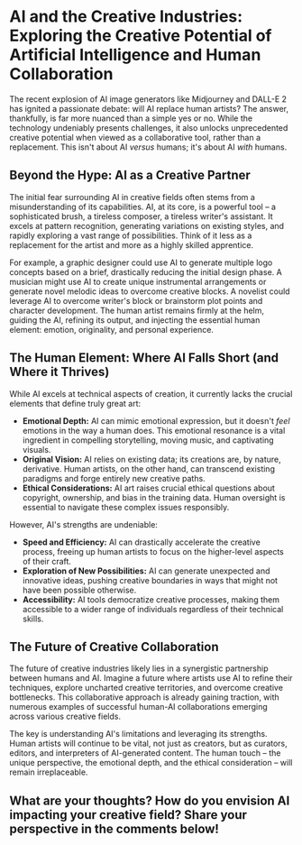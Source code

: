 # AI and the Creative Industries: Exploring the Creative Potential of Artificial Intelligence and Human Collaboration

The recent explosion of AI image generators like Midjourney and DALL-E 2 has ignited a passionate debate: will AI replace human artists?  The answer, thankfully, is far more nuanced than a simple yes or no. While the technology undeniably presents challenges, it also unlocks unprecedented creative potential when viewed as a collaborative tool, rather than a replacement.  This isn't about AI *versus* humans; it's about AI *with* humans.

## Beyond the Hype:  AI as a Creative Partner

The initial fear surrounding AI in creative fields often stems from a misunderstanding of its capabilities.  AI, at its core, is a powerful tool – a sophisticated brush, a tireless composer, a tireless writer's assistant. It excels at pattern recognition, generating variations on existing styles, and rapidly exploring a vast range of possibilities.  Think of it less as a replacement for the artist and more as a highly skilled apprentice.

For example, a graphic designer could use AI to generate multiple logo concepts based on a brief, drastically reducing the initial design phase. A musician might use AI to create unique instrumental arrangements or generate novel melodic ideas to overcome creative blocks. A novelist could leverage AI to overcome writer's block or brainstorm plot points and character development.  The human artist remains firmly at the helm, guiding the AI, refining its output, and injecting the essential human element: emotion, originality, and personal experience.

##  The Human Element:  Where AI Falls Short (and Where it Thrives)

While AI excels at technical aspects of creation, it currently lacks the crucial elements that define truly great art:

* **Emotional Depth:** AI can mimic emotional expression, but it doesn't *feel* emotions in the way a human does. This emotional resonance is a vital ingredient in compelling storytelling, moving music, and captivating visuals.
* **Original Vision:**  AI relies on existing data; its creations are, by nature, derivative. Human artists, on the other hand, can transcend existing paradigms and forge entirely new creative paths.
* **Ethical Considerations:**  AI art raises crucial ethical questions about copyright, ownership, and bias in the training data.  Human oversight is essential to navigate these complex issues responsibly.


However, AI's strengths are undeniable:

* **Speed and Efficiency:** AI can drastically accelerate the creative process, freeing up human artists to focus on the higher-level aspects of their craft.
* **Exploration of New Possibilities:** AI can generate unexpected and innovative ideas, pushing creative boundaries in ways that might not have been possible otherwise.
* **Accessibility:** AI tools democratize creative processes, making them accessible to a wider range of individuals regardless of their technical skills.


##  The Future of Creative Collaboration

The future of creative industries likely lies in a synergistic partnership between humans and AI.  Imagine a future where artists use AI to refine their techniques, explore uncharted creative territories, and overcome creative bottlenecks. This collaborative approach is already gaining traction, with numerous examples of successful human-AI collaborations emerging across various creative fields.

The key is understanding AI's limitations and leveraging its strengths.  Human artists will continue to be vital, not just as creators, but as curators, editors, and interpreters of AI-generated content.  The human touch – the unique perspective, the emotional depth, and the ethical consideration – will remain irreplaceable.


##  What are your thoughts?  How do you envision AI impacting your creative field? Share your perspective in the comments below!
